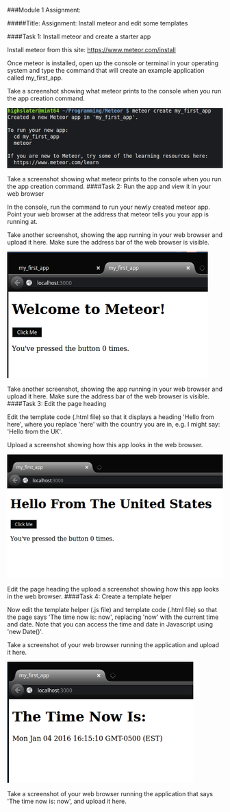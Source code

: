 ###Module 1 Assignment:

#####Title: Assignment: Install meteor and edit some templates

####Task 1: Install meteor and create a starter app

Install meteor from this site: https://www.meteor.com/install

Once meteor is installed, open up the console or terminal in your operating system and type the command that will create an example application called my_first_app.

Take a screenshot showing what meteor prints to the console when you run the app creation command.

![Task_1.png](Task_1.png)

Take a screenshot showing what meteor prints to the console when you run the app creation command.
####Task 2: Run the app and view it in your web browser

In the console, run the command to run your newly created meteor app. Point your web browser at the address that meteor tells you your app is running at.

Take another screenshot, showing the app running in your web browser and upload it here. Make sure the address bar of the web browser is visible.
 
![Task_2.png](Task_2.png)

Take another screenshot, showing the app running in your web browser and upload it here. Make sure the address bar of the web browser is visible.
####Task 3: Edit the page heading

Edit the template code (.html file) so that it displays a heading 'Hello from here', where you replace 'here' with the country you are in, e.g. I might say: 'Hello from the UK'.

Upload a screenshot showing how this app looks in the web browser.

![Task_3.png](Task_3.png)

Edit the page heading the upload a screenshot showing how this app looks in the web browser.
####Task 4: Create a template helper

Now edit the template helper (.js file) and template code (.html file) so that the page says 'The time now is: now', replacing 'now' with the current time and date. Note that you can access the time and date in Javascript using 'new Date()'.

Take a screenshot of your web browser running the application and upload it here.

![Task_4.png](Task_4.png)

Take a screenshot of your web browser running the application that says 'The time now is: now', and upload it here.
